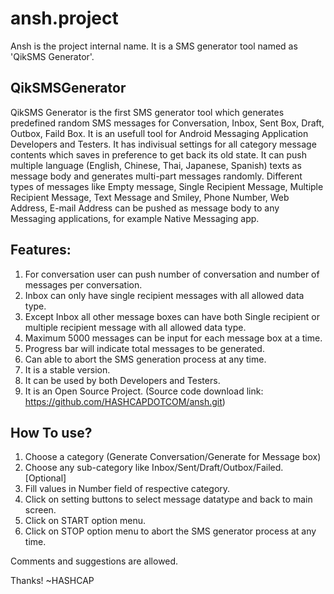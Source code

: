 ansh.project
============

Ansh is the project internal name. It is a SMS generator tool named as 'QikSMS Generator'.

QikSMSGenerator 
----------------

QikSMS Generator is the first SMS generator tool which generates predefined random SMS messages for Conversation, Inbox, Sent Box, Draft, Outbox, Faild Box. It is an usefull tool for Android Messaging Application Developers and Testers. It has indivisual settings for all category message contents which saves in preference to get back its old state. It can push multiple language (English, Chinese, Thai, Japanese, Spanish) texts as message body and generates multi-part messages randomly. Different types of messages like Empty message, Single Recipient Message, Multiple Recipient Message, Text Message and Smiley, Phone Number, Web Address, E-mail Address can be pushed as message body to any Messaging applications, for example Native Messaging app.
 
Features:
------------
1. For conversation user can push number of conversation and number of messages per conversation.
2. Inbox can only have single recipient messages with all allowed data type.
3. Except Inbox all other message boxes can have both Single recipient or multiple recipient message with all allowed data type.
4. Maximum 5000 messages can be input for each message box at a time.
5. Progress bar will indicate total messages to be generated.
6. Can able to abort the SMS generation process at any time.
7. It is a stable version.
8. It can be used by both Developers and Testers.
9. It is an Open Source Project. (Source code download link: https://github.com/HASHCAPDOTCOM/ansh.git)

How To use?
-----------------
1. Choose a category (Generate Conversation/Generate for Message box)
2. Choose any sub-category like Inbox/Sent/Draft/Outbox/Failed. [Optional]
2. Fill values in Number field of respective category.
3. Click on setting buttons to select message datatype and back to main screen.
4. Click on START option menu.
5. Click on STOP option menu to abort the SMS generator process at any time.

Comments and suggestions are allowed.

Thanks!
~HASHCAP
